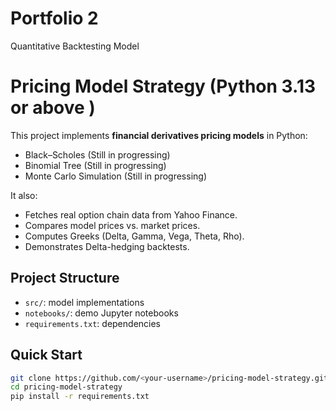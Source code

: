 # Portfolio 2
Quantitative Backtesting Model
# Pricing Model Strategy (Python 3.13 or above )

This project implements **financial derivatives pricing models** in Python:
- Black–Scholes (Still in progressing)
- Binomial Tree (Still in progressing)
- Monte Carlo Simulation (Still in progressing)

It also:
- Fetches real option chain data from Yahoo Finance.
- Compares model prices vs. market prices.
- Computes Greeks (Delta, Gamma, Vega, Theta, Rho).
- Demonstrates Delta-hedging backtests.

## Project Structure
- `src/`: model implementations
- `notebooks/`: demo Jupyter notebooks
- `requirements.txt`: dependencies

## Quick Start
```bash
git clone https://github.com/<your-username>/pricing-model-strategy.git
cd pricing-model-strategy
pip install -r requirements.txt
